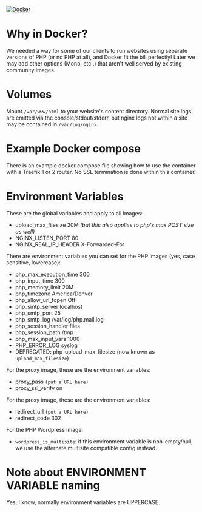 [![Docker](https://github.com/pinbn/hosting-images/actions/workflows/docker-publish.yml/badge.svg?branch=main)](https://github.com/pinbn/hosting-images/actions/workflows/docker-publish.yml)

# Why in Docker?
We needed a way for some of our clients to run websites using separate versions of PHP (or no PHP at all), and Docker fit the bill perfectly! Later we may add other options (Mono, etc..) that aren't well served by existing community images.

# Volumes
Mount `/var/www/html` to your website's content directory. Normal site logs are emitted via the console/stdout/stderr, but nginx logs not within a site may be contained in `/var/log/nginx`.

# Example Docker compose
There is an example docker compose file showing how to use the container with a Traefik 1 or 2 router. No SSL termination is done within this container.

# Environment Variables
These are the global variables and apply to all images:
  - upload_max_filesize 20M _(but this also applies to php's max POST size as well)_
  - NGINX_LISTEN_PORT 80
  - NGINX_REAL_IP_HEADER X-Forwarded-For

There are environment variables you can set for the PHP images (yes, case sensitive, lowercase):
  - php_max_execution_time 300
  - php_input_time 300
  - php_memory_limit 20M
  - php_timezone America/Denver
  - php_allow_url_fopen Off
  - php_smtp_server localhost
  - php_smtp_port 25
  - php_smtp_log /var/log/php.mail.log
  - php_session_handler files
  - php_session_path /tmp
  - php_max_input_vars 1000
  - PHP_ERROR_LOG syslog
  - DEPRECATED: php_upload_max_filesize (now known as `upload_max_filesize`)

For the proxy image, these are the environment variables:
  - proxy_pass `(put a URL here)`
  - proxy_ssl_verify on

For the proxy image, these are the environment variables:
  - redirect_url `(put a URL here)`
  - redirect_code 302
  
For the PHP Wordpress image:
  - `wordpress_is_multisite`: if this environment variable is non-empty/null, we use the alternate multisite compatible config instead.

# Note about ENVIRONMENT VARIABLE naming
Yes, I know, normally environment variables are UPPERCASE.


